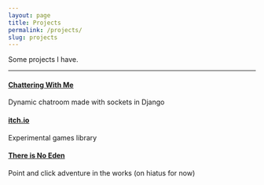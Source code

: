 ```yaml
---
layout: page
title: Projects
permalink: /projects/
slug: projects
---
```


Some projects I have.

---

#### [Chattering With Me](https://github.com/jasmaa/chatroom)
Dynamic chatroom made with sockets in Django

#### [itch.io](https://treechicken.itch.io/)
Experimental games library

#### [There is No Eden](https://github.com/IsolationStudios/CAC-2017)
Point and click adventure in the works (on hiatus for now)
